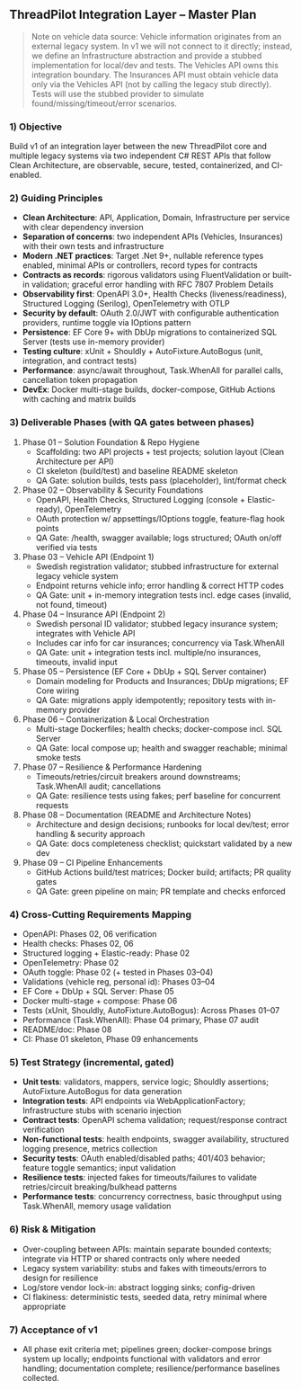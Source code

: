 ## ThreadPilot Integration Layer – Master Plan

> Note on vehicle data source: Vehicle information originates from an external legacy system. In v1 we will not connect to it directly; instead, we define an Infrastructure abstraction and provide a stubbed implementation for local/dev and tests. The Vehicles API owns this integration boundary. The Insurances API must obtain vehicle data only via the Vehicles API (not by calling the legacy stub directly). Tests will use the stubbed provider to simulate found/missing/timeout/error scenarios.


### 1) Objective
Build v1 of an integration layer between the new ThreadPilot core and multiple legacy systems via two independent C# REST APIs that follow Clean Architecture, are observable, secure, tested, containerized, and CI-enabled.

### 2) Guiding Principles
- **Clean Architecture**: API, Application, Domain, Infrastructure per service with clear dependency inversion
- **Separation of concerns**: two independent APIs (Vehicles, Insurances) with their own tests and infrastructure
- **Modern .NET practices**: Target .Net 9+, nullable reference types enabled, minimal APIs or controllers, record types for contracts
- **Contracts as records**: rigorous validators using FluentValidation or built-in validation; graceful error handling with RFC 7807 Problem Details
- **Observability first**: OpenAPI 3.0+, Health Checks (liveness/readiness), Structured Logging (Serilog), OpenTelemetry with OTLP
- **Security by default**: OAuth 2.0/JWT with configurable authentication providers, runtime toggle via IOptions pattern
- **Persistence**: EF Core 9+ with DbUp migrations to containerized SQL Server (tests use in-memory provider)
- **Testing culture**: xUnit + Shouldly + AutoFixture.AutoBogus (unit, integration, and contract tests)
- **Performance**: async/await throughout, Task.WhenAll for parallel calls, cancellation token propagation
- **DevEx**: Docker multi-stage builds, docker-compose, GitHub Actions with caching and matrix builds

### 3) Deliverable Phases (with QA gates between phases)
1. Phase 01 – Solution Foundation & Repo Hygiene
   - Scaffolding: two API projects + test projects; solution layout (Clean Architecture per API)
   - CI skeleton (build/test) and baseline README skeleton
   - QA Gate: solution builds, tests pass (placeholder), lint/format check
2. Phase 02 – Observability & Security Foundations
   - OpenAPI, Health Checks, Structured Logging (console + Elastic-ready), OpenTelemetry
   - OAuth protection w/ appsettings/IOptions toggle, feature-flag hook points
   - QA Gate: /health, swagger available; logs structured; OAuth on/off verified via tests
3. Phase 03 – Vehicle API (Endpoint 1)
   - Swedish registration validator; stubbed infrastructure for external legacy vehicle system
   - Endpoint returns vehicle info; error handling & correct HTTP codes
   - QA Gate: unit + in-memory integration tests incl. edge cases (invalid, not found, timeout)
4. Phase 04 – Insurance API (Endpoint 2)
   - Swedish personal ID validator; stubbed legacy insurance system; integrates with Vehicle API
   - Includes car info for car insurances; concurrency via Task.WhenAll
   - QA Gate: unit + integration tests incl. multiple/no insurances, timeouts, invalid input
5. Phase 05 – Persistence (EF Core + DbUp + SQL Server container)
   - Domain modeling for Products and Insurances; DbUp migrations; EF Core wiring
   - QA Gate: migrations apply idempotently; repository tests with in-memory provider
6. Phase 06 – Containerization & Local Orchestration
   - Multi-stage Dockerfiles; health checks; docker-compose incl. SQL Server
   - QA Gate: local compose up; health and swagger reachable; minimal smoke tests
7. Phase 07 – Resilience & Performance Hardening
   - Timeouts/retries/circuit breakers around downstreams; Task.WhenAll audit; cancellations
   - QA Gate: resilience tests using fakes; perf baseline for concurrent requests
8. Phase 08 – Documentation (README and Architecture Notes)
   - Architecture and design decisions; runbooks for local dev/test; error handling & security approach
   - QA Gate: docs completeness checklist; quickstart validated by a new dev
9. Phase 09 – CI Pipeline Enhancements
   - GitHub Actions build/test matrices; Docker build; artifacts; PR quality gates
   - QA Gate: green pipeline on main; PR template and checks enforced

### 4) Cross-Cutting Requirements Mapping
- OpenAPI: Phases 02, 06 verification
- Health checks: Phases 02, 06
- Structured logging + Elastic-ready: Phase 02
- OpenTelemetry: Phase 02
- OAuth toggle: Phase 02 (+ tested in Phases 03–04)
- Validations (vehicle reg, personal id): Phases 03–04
- EF Core + DbUp + SQL Server: Phase 05
- Docker multi-stage + compose: Phase 06
- Tests (xUnit, Shouldly, AutoFixture.AutoBogus): Across Phases 01–07
- Performance (Task.WhenAll): Phase 04 primary, Phase 07 audit
- README/doc: Phase 08
- CI: Phase 01 skeleton, Phase 09 enhancements

### 5) Test Strategy (incremental, gated)

- **Unit tests**: validators, mappers, service logic; Shouldly assertions; AutoFixture.AutoBogus for data generation
- **Integration tests**: API endpoints via WebApplicationFactory; Infrastructure stubs with scenario injection
- **Contract tests**: OpenAPI schema validation; request/response contract verification
- **Non-functional tests**: health endpoints, swagger availability, structured logging presence, metrics collection
- **Security tests**: OAuth enabled/disabled paths; 401/403 behavior; feature toggle semantics; input validation
- **Resilience tests**: injected fakes for timeouts/failures to validate retries/circuit breaking/bulkhead patterns
- **Performance tests**: concurrency correctness, basic throughput using Task.WhenAll, memory usage validation

### 6) Risk & Mitigation
- Over-coupling between APIs: maintain separate bounded contexts; integrate via HTTP or shared contracts only where needed
- Legacy system variability: stubs and fakes with timeouts/errors to design for resilience
- Log/store vendor lock-in: abstract logging sinks; config-driven
- CI flakiness: deterministic tests, seeded data, retry minimal where appropriate

### 7) Acceptance of v1
- All phase exit criteria met; pipelines green; docker-compose brings system up locally; endpoints functional with validators and error handling; documentation complete; resilience/performance baselines collected.

